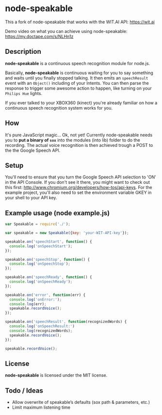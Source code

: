 # node-speakable

This a fork of node-speakable that works with the WIT.AI API: https://wit.ai

Demo video on what you can achieve using node-speakable: https://my.doctape.com/s/NLHn1z

## Description

**node-speakable** is a continuous speech recognition module for node.js.

Basically, **node-speakable** is continuous waiting for you to say something and waits until you finally stopped talking. It then emits an ```speechResult``` event with an ```Object()``` including of your Intents. You can then parse the response to trigger some awesome action to happen, like turning on your ```Philips Hue``` lights.

If you ever talked to your XBOX360 (kinect) you're already familiar on how a continuous speech recognition system works for you.

## How

It's pure JavaScript magic... Ok, not yet! Currently node-speakable needs you to __put a binary of ```sox```__ into the modules (into lib) folder to do the recording. The actual voice recognition is then achieved trough a POST to the the Google Speech API.

## Setup

You'll need to ensure that you turn the Google Speech API selection to 'ON' in the API Console. If you don't see it there, you might want to check out this first: http://www.chromium.org/developers/how-tos/api-keys. For the example project, you'll also need to set the environment variable GKEY in your shell to your API key.

## Example usage (node example.js)

```javascript
var Speakable = require('./');

var speakable = new Speakable({key: 'your-WIT-API-key'});
```
```javascript
speakable.on('speechStart', function() {
  console.log('onSpeechStart');
});

speakable.on('speechStop', function() {
  console.log('onSpeechStop');
});

speakable.on('speechReady', function() {
  console.log('onSpeechReady');
});

speakable.on('error', function(err) {
  console.log('onError:');
  console.log(err);
  speakable.recordVoice();
});

speakable.on('speechResult', function(recognizedWords) {
  console.log('onSpeechResult:')
  console.log(recognizedWords);
  speakable.recordVoice();
});

speakable.recordVoice();
```

## License

**node-speakable** is licensed under the MIT license.

## Todo / Ideas

* Allow overwrite of speakable’s defaults (sox path & parameters, etc.)
* Limit maximum listening time
